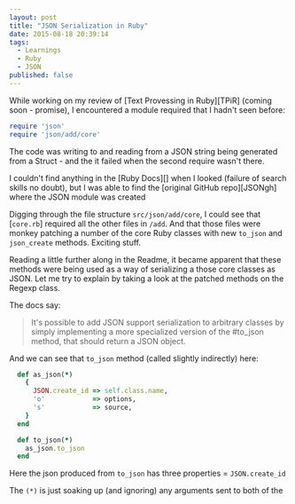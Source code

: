 ```yaml
---
layout: post
title: "JSON Serialization in Ruby"
date: 2015-08-18 20:39:14
tags:
  - Learnings
  - Ruby
  - JSON
published: false
---
```


While working on my review of [Text Provessing in Ruby][TPiR] (coming
soon - promise), I encountered a module required that I hadn't seen before:

```ruby
require 'json'
require 'json/add/core'
```

The code was writing to and reading from a JSON string being generated
from a Struct - and the it failed when the second require wasn't
there.

I couldn't find anything in the [Ruby Docs][] when I looked (failure
of search skills no doubt), but I was able to find the
[original GitHub repo][JSONgh] where the JSON module was created

Digging through the file structure `src/json/add/core`, I could see
that [`core.rb`] required all the other files in `/add`. And that
those files were monkey patching a number of the core Ruby classes
with new `to_json` and `json_create` methods. Exciting stuff.

Reading a little further along in the Readme, it became apparent that
these methods were being used as a way of serializing a those core
classes as JSON. Let me try to explain by taking a look at the patched
methods on the Regexp class.

The docs say:
> It's possible to add JSON support serialization to arbitrary classes
> by simply implementing a more specialized version of the #to_json
> method, that should return a JSON object.

And we can see that `to_json` method (called slightly indirectly) here:

```ruby
  def as_json(*)
    {
      JSON.create_id => self.class.name,
      'o'            => options,
      's'            => source,
    }
  end

  def to_json(*)
    as_json.to_json
  end
```

Here the json produced from `to_json` has three properties = `JSON.create_id`

The `(*)` is just soaking up (and ignoring) any arguments sent to both
of the
